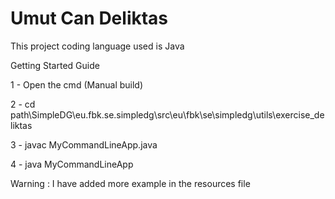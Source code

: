 # Umut Can Deliktas

This project coding language used is Java

Getting Started Guide

1 - Open the cmd (Manual build)

2 - cd path\SimpleDG\eu.fbk.se.simpledg\src\eu\fbk\se\simpledg\utils\exercise_deliktas

3 - javac MyCommandLineApp.java

4 - java MyCommandLineApp

		
Warning : I have added more example in the resources file
	
